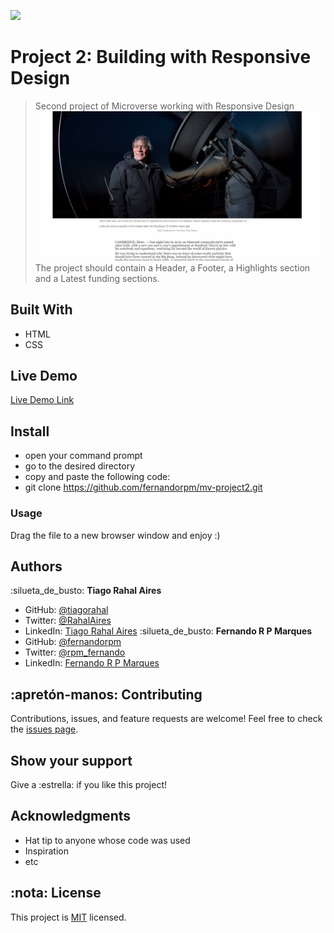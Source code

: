 ![](https://img.shields.io/badge/Microverse-blueviolet)
# Project 2: Building with Responsive Design
> Second project of Microverse working with Responsive Design
![screenshot](./app_screenshot.png)
The project should contain a Header, a Footer, a Highlights section and a Latest funding sections.
## Built With
- HTML
- CSS
## Live Demo
[Live Demo Link](https://fernandorpm.github.io/mv-project2/)
## Install
- open your command prompt
- go to the desired directory
- copy and paste the following code:
- git clone https://github.com/fernandorpm/mv-project2.git
### Usage
Drag the file to a new browser window and enjoy :)
## Authors
:silueta_de_busto: **Tiago Rahal Aires**
- GitHub: [@tiagorahal](https://github.com/tiagorahal)
- Twitter: [@RahalAires](https://twitter.com/RahalAires)
- LinkedIn: [Tiago Rahal Aires](https://linkedin.com/tiagorahal)
:silueta_de_busto: **Fernando R P Marques**
- GitHub: [@fernandorpm](https://github.com/githubhandle)
- Twitter: [@rpm_fernando](https://twitter.com/rpm_fernando)
- LinkedIn: [Fernando R P Marques](https://linkedin.com/fernandorpm)
## :apretón-manos: Contributing
Contributions, issues, and feature requests are welcome!
Feel free to check the [issues page](issues/).
## Show your support
Give a :estrella:️ if you like this project!
## Acknowledgments
- Hat tip to anyone whose code was used
- Inspiration
- etc
## :nota: License
This project is [MIT](lic.url) licensed. 
